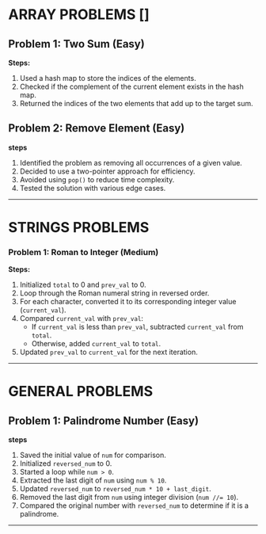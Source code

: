 # ARRAY PROBLEMS []
## Problem 1: Two Sum (Easy)
**Steps:**
1. Used a hash map to store the indices of the elements.
2. Checked if the complement of the current element exists in the hash map.
3. Returned the indices of the two elements that add up to the target sum.

## Problem 2: Remove Element (Easy)
**steps** 
1. Identified the problem as removing all occurrences of a given value.
2. Decided to use a two-pointer approach for efficiency.
3. Avoided using `pop()` to reduce time complexity.
4. Tested the solution with various edge cases.

---

# STRINGS PROBLEMS
### Problem 1: Roman to Integer (Medium)
**Steps:**
1. Initialized `total` to 0 and `prev_val` to 0.
2. Loop through the Roman numeral string in reversed order.
3. For each character, converted it to its corresponding integer value (`current_val`).
4. Compared `current_val` with `prev_val`:
   - If `current_val` is less than `prev_val`, subtracted `current_val` from `total`.
   - Otherwise, added `current_val` to `total`.
5. Updated `prev_val` to `current_val` for the next iteration.

---

# GENERAL PROBLEMS
## Problem 1: Palindrome Number (Easy)
**steps** 
1. Saved the initial value of `num` for comparison.
2. Initialized `reversed_num` to 0.
3. Started a loop while `num > 0`.
4. Extracted the last digit of `num` using `num % 10`.
5. Updated `reversed_num` to `reversed_num * 10 + last_digit`.
6. Removed the last digit from `num` using integer division (`num //= 10`).
7. Compared the original number with `reversed_num` to determine if it is a palindrome.

---

